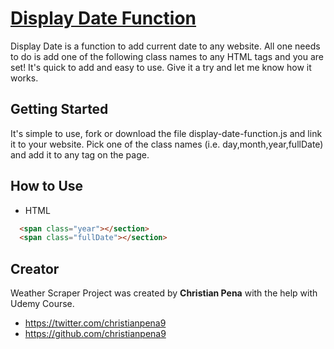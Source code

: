 # [Display Date Function](http://christianpena9.github.io/display-date-function/)

Display Date is a function to add current date to any website. All one needs to do is add one of the following class names to any HTML tags and you are set! It's quick to add and easy to use. Give it a try and let me know how it works.

## Getting Started

It's simple to use, fork or download the file display-date-function.js and link it to your website. Pick one of the class names (i.e. day,month,year,fullDate) and add it to any tag on the page.

## How to Use

- HTML

```html
  <span class="year"></section>
  <span class="fullDate"></section>
```

## Creator

Weather Scraper Project was created by **Christian Pena** with the help with Udemy Course.

* https://twitter.com/christianpena9
* https://github.com/christianpena9
